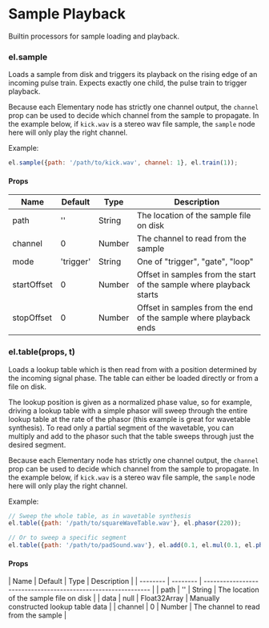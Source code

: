 # Sample Playback

Builtin processors for sample loading and playback.


### el.sample

Loads a sample from disk and triggers its playback on the rising edge of an incoming
pulse train. Expects exactly one child, the pulse train to trigger playback.

Because each Elementary node has strictly one channel output, the `channel` prop
can be used to decide which channel from the sample to propagate. In the example
below, if `kick.wav` is a stereo wav file sample, the `sample` node here will only
play the right channel.

Example:
```js
el.sample({path: '/path/to/kick.wav', channel: 1}, el.train(1));
```

#### Props

| Name        | Default   | Type   | Description                                                          |
| ----------- | --------- | ------ | -------------------------------------------------------------------- |
| path        | ''        | String | The location of the sample file on disk                              |
| channel     | 0         | Number | The channel to read from the sample                                  |
| mode        | 'trigger' | String | One of "trigger", "gate", "loop"                                     |
| startOffset | 0         | Number | Offset in samples from the start of the sample where playback starts |
| stopOffset  | 0         | Number | Offset in samples from the end of the sample where playback ends     |


### el.table(props, t)

Loads a lookup table which is then read from with a position determined by the
incoming signal phase. The table can either be loaded directly or from a file on disk.

The lookup position is given as a normalized phase value, so for example, driving
a lookup table with a simple phasor will sweep through the entire lookup table at
the rate of the phasor (this example is great for wavetable synthesis). To read
only a partial segment of the wavetable, you can multiply and add to the phasor such
that the table sweeps through just the desired segment.

Because each Elementary node has strictly one channel output, the `channel` prop
can be used to decide which channel from the sample to propagate. In the example
below, if `kick.wav` is a stereo wav file sample, the `sample` node here will only
play the right channel.

Example:
```js
// Sweep the whole table, as in wavetable synthesis
el.table({path: '/path/to/squareWaveTable.wav'}, el.phasor(220));

// Or to sweep a specific segment
el.table({path: '/path/to/padSound.wav'}, el.add(0.1, el.mul(0.1, el.phasor(1))));
```

#### Props

| Name     | Default  | Type          | Description                                   |
| -------- | -------- | ------------------------------------------------------------- |
| path     | ''       | String        | The location of the sample file on disk       |
| data     | null     | Float32Array  | Manually constructed lookup table data        |
| channel  | 0        | Number        | The channel to read from the sample           |

